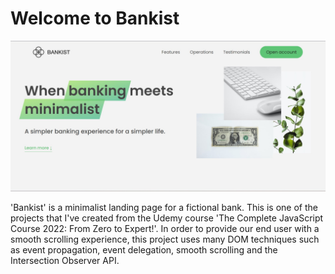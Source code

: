 # Welcome to Bankist

![Bankist image](img/Bankist.jpg)

'Bankist' is a minimalist landing page for a fictional bank. This is one of the projects that I've created from the Udemy course 'The Complete JavaScript Course 2022: From Zero to Expert!'. In order to provide our end user with a smooth scrolling experience, this project uses many DOM techniques such as event propagation, event delegation, smooth scrolling and the Intersection Observer API.
